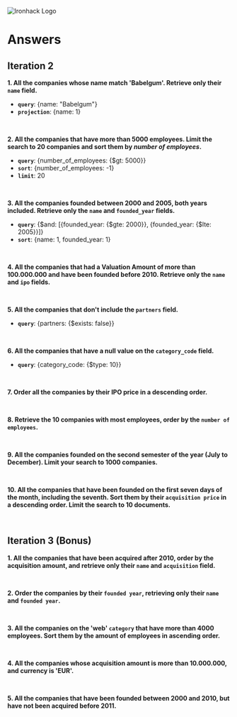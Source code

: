 ![Ironhack Logo](https://i.imgur.com/1QgrNNw.png)

# Answers

## Iteration 2

**1. All the companies whose name match 'Babelgum'. Retrieve only their `name` field.**

- **`query`**: {name: "Babelgum"}
- **`projection`**: {name: 1}
<br>

**2. All the companies that have more than 5000 employees. Limit the search to 20 companies and sort them by *number of employees*.**

- **`query`**: {number_of_employees: {$gt: 5000}}
- **`sort`**: {number_of_employees: -1}
- **`limit`**: 20

<br>

**3. All the companies founded between 2000 and 2005, both years included. Retrieve only the `name` and `founded_year` fields.**

- **`query`**: {$and: [{founded_year: {$gte: 2000}}, {founded_year: {$lte: 2005}}]}
- **`sort`**: {name: 1, founded_year: 1}


<br>

**4. All the companies that had a Valuation Amount of more than 100.000.000 and have been founded before 2010. Retrieve only the `name` and `ipo` fields.**

<!-- Your Query Goes Here -->

<br>

**5. All the companies that don't include the `partners` field.**

- **`query`**: {partners: {$exists: false}}

<br>

**6. All the companies that have a null value on the `category_code` field.**

- **`query`**: {category_code: {$type: 10}}

<br>

**7. Order all the companies by their IPO price in a descending order.**

<!-- Your Query Goes Here -->

<br>

**8. Retrieve the 10 companies with most employees, order by the `number of employees`.**

<!-- Your Query Goes Here -->

<br>

**9. All the companies founded on the second semester of the year (July to December). Limit your search to 1000 companies.**

<!-- Your Query Goes Here -->

<br>

**10. All the companies that have been founded on the first seven days of the month, including the seventh. Sort them by their `acquisition price` in a descending order. Limit the search to 10 documents.**

<!-- Your Query Goes Here -->

<br>

## Iteration 3 (Bonus)

**1. All the companies that have been acquired after 2010, order by the acquisition amount, and retrieve only their `name` and `acquisition` field.**

<!-- Your Query Goes Here -->

<br>

**2. Order the companies by their `founded year`, retrieving only their `name` and `founded year`.**

<!-- Your Query Goes Here -->

<br>

**3. All the companies on the 'web' `category` that have more than 4000 employees. Sort them by the amount of employees in ascending order.**

<!-- Your Query Goes Here -->

<br>

**4. All the companies whose acquisition amount is more than 10.000.000, and currency is 'EUR'.**

<!-- Your Query Goes Here -->

<br>

**5. All the companies that have been founded between 2000 and 2010, but have not been acquired before 2011.**

<!-- Your Query Goes Here -->

<br>
